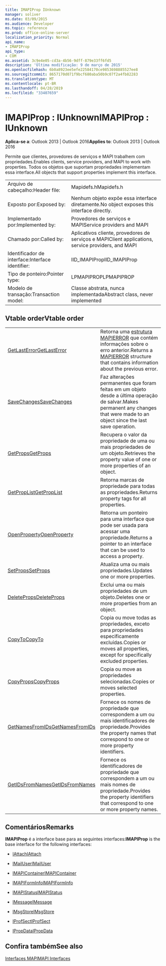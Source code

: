 ```yaml
---
title: IMAPIProp IUnknown
manager: soliver
ms.date: 03/09/2015
ms.audience: Developer
ms.topic: reference
ms.prod: office-online-server
localization_priority: Normal
api_name:
- IMAPIProp
api_type:
- COM
ms.assetid: 3c9e4e05-cd3a-4b56-9dff-879e33ff6fd5
description: 'Última modificação: 9 de março de 2015'
ms.openlocfilehash: 6b0a8923ee5efe22584170ce9853698885527ee8
ms.sourcegitcommit: 8657170d071f9bcf680aba50b9c07f2a4fb82283
ms.translationtype: MT
ms.contentlocale: pt-BR
ms.lasthandoff: 04/28/2019
ms.locfileid: "33407659"
---
```

# <a name="imapiprop--iunknown"></a><span data-ttu-id="068b0-103">IMAPIProp : IUnknown</span><span class="sxs-lookup"><span data-stu-id="068b0-103">IMAPIProp : IUnknown</span></span>

  
  
<span data-ttu-id="068b0-104">**Aplica-se a**: Outlook 2013 | Outlook 2016</span><span class="sxs-lookup"><span data-stu-id="068b0-104">**Applies to**: Outlook 2013 | Outlook 2016</span></span> 
  
<span data-ttu-id="068b0-105">Permite que clientes, provedores de serviços e MAPI trabalhem com propriedades.</span><span class="sxs-lookup"><span data-stu-id="068b0-105">Enables clients, service providers, and MAPI to work with properties.</span></span> <span data-ttu-id="068b0-106">Todos os objetos que suportam propriedades implementam essa interface.</span><span class="sxs-lookup"><span data-stu-id="068b0-106">All objects that support properties implement this interface.</span></span>
  
|||
|:-----|:-----|
|<span data-ttu-id="068b0-107">Arquivo de cabeçalho:</span><span class="sxs-lookup"><span data-stu-id="068b0-107">Header file:</span></span>  <br/> |<span data-ttu-id="068b0-108">Mapidefs.h</span><span class="sxs-lookup"><span data-stu-id="068b0-108">Mapidefs.h</span></span>  <br/> |
|<span data-ttu-id="068b0-109">Exposto por:</span><span class="sxs-lookup"><span data-stu-id="068b0-109">Exposed by:</span></span>  <br/> |<span data-ttu-id="068b0-110">Nenhum objeto expõe essa interface diretamente.</span><span class="sxs-lookup"><span data-stu-id="068b0-110">No object exposes this interface directly.</span></span>  <br/> |
|<span data-ttu-id="068b0-111">Implementado por:</span><span class="sxs-lookup"><span data-stu-id="068b0-111">Implemented by:</span></span>  <br/> |<span data-ttu-id="068b0-112">Provedores de serviços e MAPI</span><span class="sxs-lookup"><span data-stu-id="068b0-112">Service providers and MAPI</span></span>  <br/> |
|<span data-ttu-id="068b0-113">Chamado por:</span><span class="sxs-lookup"><span data-stu-id="068b0-113">Called by:</span></span>  <br/> |<span data-ttu-id="068b0-114">Aplicativos cliente, provedores de serviços e MAPI</span><span class="sxs-lookup"><span data-stu-id="068b0-114">Client applications, service providers, and MAPI</span></span>  <br/> |
|<span data-ttu-id="068b0-115">Identificador de interface:</span><span class="sxs-lookup"><span data-stu-id="068b0-115">Interface identifier:</span></span>  <br/> |<span data-ttu-id="068b0-116">IID_IMAPIProp</span><span class="sxs-lookup"><span data-stu-id="068b0-116">IID_IMAPIProp</span></span>  <br/> |
|<span data-ttu-id="068b0-117">Tipo de ponteiro:</span><span class="sxs-lookup"><span data-stu-id="068b0-117">Pointer type:</span></span>  <br/> |<span data-ttu-id="068b0-118">LPMAPIPROP</span><span class="sxs-lookup"><span data-stu-id="068b0-118">LPMAPIPROP</span></span>  <br/> |
|<span data-ttu-id="068b0-119">Modelo de transação:</span><span class="sxs-lookup"><span data-stu-id="068b0-119">Transaction model:</span></span>  <br/> |<span data-ttu-id="068b0-120">Classe abstrata, nunca implementada</span><span class="sxs-lookup"><span data-stu-id="068b0-120">Abstract class, never implemented</span></span>  <br/> |
   
## <a name="vtable-order"></a><span data-ttu-id="068b0-121">Vtable order</span><span class="sxs-lookup"><span data-stu-id="068b0-121">Vtable order</span></span>

|||
|:-----|:-----|
|[<span data-ttu-id="068b0-122">GetLastError</span><span class="sxs-lookup"><span data-stu-id="068b0-122">GetLastError</span></span>](imapiprop-getlasterror.md) <br/> |<span data-ttu-id="068b0-123">Retorna uma [estrutura MAPIERROR](mapierror.md) que contém informações sobre o erro anterior.</span><span class="sxs-lookup"><span data-stu-id="068b0-123">Returns a [MAPIERROR](mapierror.md) structure that contains information about the previous error.</span></span>  <br/> |
|[<span data-ttu-id="068b0-124">SaveChanges</span><span class="sxs-lookup"><span data-stu-id="068b0-124">SaveChanges</span></span>](imapiprop-savechanges.md) <br/> |<span data-ttu-id="068b0-125">Faz alterações permanentes que foram feitas em um objeto desde a última operação de salvar.</span><span class="sxs-lookup"><span data-stu-id="068b0-125">Makes permanent any changes that were made to an object since the last save operation.</span></span>  <br/> |
|[<span data-ttu-id="068b0-126">GetProps</span><span class="sxs-lookup"><span data-stu-id="068b0-126">GetProps</span></span>](imapiprop-getprops.md) <br/> |<span data-ttu-id="068b0-127">Recupera o valor da propriedade de uma ou mais propriedades de um objeto.</span><span class="sxs-lookup"><span data-stu-id="068b0-127">Retrieves the property value of one or more properties of an object.</span></span>  <br/> |
|[<span data-ttu-id="068b0-128">GetPropList</span><span class="sxs-lookup"><span data-stu-id="068b0-128">GetPropList</span></span>](imapiprop-getproplist.md) <br/> |<span data-ttu-id="068b0-129">Retorna marcas de propriedade para todas as propriedades.</span><span class="sxs-lookup"><span data-stu-id="068b0-129">Returns property tags for all properties.</span></span>  <br/> |
|[<span data-ttu-id="068b0-130">OpenProperty</span><span class="sxs-lookup"><span data-stu-id="068b0-130">OpenProperty</span></span>](imapiprop-openproperty.md) <br/> |<span data-ttu-id="068b0-131">Retorna um ponteiro para uma interface que pode ser usada para acessar uma propriedade.</span><span class="sxs-lookup"><span data-stu-id="068b0-131">Returns a pointer to an interface that can be used to access a property.</span></span>  <br/> |
|[<span data-ttu-id="068b0-132">SetProps</span><span class="sxs-lookup"><span data-stu-id="068b0-132">SetProps</span></span>](imapiprop-setprops.md) <br/> |<span data-ttu-id="068b0-133">Atualiza uma ou mais propriedades.</span><span class="sxs-lookup"><span data-stu-id="068b0-133">Updates one or more properties.</span></span>  <br/> |
|[<span data-ttu-id="068b0-134">DeleteProps</span><span class="sxs-lookup"><span data-stu-id="068b0-134">DeleteProps</span></span>](imapiprop-deleteprops.md) <br/> |<span data-ttu-id="068b0-135">Exclui uma ou mais propriedades de um objeto.</span><span class="sxs-lookup"><span data-stu-id="068b0-135">Deletes one or more properties from an object.</span></span>  <br/> |
|[<span data-ttu-id="068b0-136">CopyTo</span><span class="sxs-lookup"><span data-stu-id="068b0-136">CopyTo</span></span>](imapiprop-copyto.md) <br/> |<span data-ttu-id="068b0-137">Copia ou move todas as propriedades, exceto para propriedades especificamente excluídas.</span><span class="sxs-lookup"><span data-stu-id="068b0-137">Copies or moves all properties, except for specifically excluded properties.</span></span>  <br/> |
|[<span data-ttu-id="068b0-138">CopyProps</span><span class="sxs-lookup"><span data-stu-id="068b0-138">CopyProps</span></span>](imapiprop-copyprops.md) <br/> |<span data-ttu-id="068b0-139">Copia ou move as propriedades selecionadas.</span><span class="sxs-lookup"><span data-stu-id="068b0-139">Copies or moves selected properties.</span></span>  <br/> |
|[<span data-ttu-id="068b0-140">GetNamesFromIDs</span><span class="sxs-lookup"><span data-stu-id="068b0-140">GetNamesFromIDs</span></span>](imapiprop-getnamesfromids.md) <br/> |<span data-ttu-id="068b0-141">Fornece os nomes de propriedade que correspondem a um ou mais identificadores de propriedade.</span><span class="sxs-lookup"><span data-stu-id="068b0-141">Provides the property names that correspond to one or more property identifiers.</span></span>  <br/> |
|[<span data-ttu-id="068b0-142">GetIDsFromNames</span><span class="sxs-lookup"><span data-stu-id="068b0-142">GetIDsFromNames</span></span>](imapiprop-getidsfromnames.md) <br/> |<span data-ttu-id="068b0-143">Fornece os identificadores de propriedade que correspondem a um ou mais nomes de propriedade.</span><span class="sxs-lookup"><span data-stu-id="068b0-143">Provides the property identifiers that correspond to one or more property names.</span></span>  <br/> |
   
## <a name="remarks"></a><span data-ttu-id="068b0-144">Comentários</span><span class="sxs-lookup"><span data-stu-id="068b0-144">Remarks</span></span>

 <span data-ttu-id="068b0-145">**IMAPIProp** é a interface base para as seguintes interfaces:</span><span class="sxs-lookup"><span data-stu-id="068b0-145">**IMAPIProp** is the base interface for the following interfaces:</span></span> 
  
- [<span data-ttu-id="068b0-146">IAttach</span><span class="sxs-lookup"><span data-stu-id="068b0-146">IAttach</span></span>](iattachimapiprop.md)
    
- [<span data-ttu-id="068b0-147">IMailUser</span><span class="sxs-lookup"><span data-stu-id="068b0-147">IMailUser</span></span>](imailuserimapiprop.md)
    
- [<span data-ttu-id="068b0-148">IMAPIContainer</span><span class="sxs-lookup"><span data-stu-id="068b0-148">IMAPIContainer</span></span>](imapicontainerimapiprop.md)
    
- [<span data-ttu-id="068b0-149">IMAPIFormInfo</span><span class="sxs-lookup"><span data-stu-id="068b0-149">IMAPIFormInfo</span></span>](imapiforminfoimapiprop.md)
    
- [<span data-ttu-id="068b0-150">IMAPIStatus</span><span class="sxs-lookup"><span data-stu-id="068b0-150">IMAPIStatus</span></span>](imapistatusimapiprop.md)
    
- [<span data-ttu-id="068b0-151">IMessage</span><span class="sxs-lookup"><span data-stu-id="068b0-151">IMessage</span></span>](imessageimapiprop.md)
    
- [<span data-ttu-id="068b0-152">IMsgStore</span><span class="sxs-lookup"><span data-stu-id="068b0-152">IMsgStore</span></span>](imsgstoreimapiprop.md)
    
- [<span data-ttu-id="068b0-153">IProfSect</span><span class="sxs-lookup"><span data-stu-id="068b0-153">IProfSect</span></span>](iprofsectimapiprop.md)
    
- [<span data-ttu-id="068b0-154">IPropData</span><span class="sxs-lookup"><span data-stu-id="068b0-154">IPropData</span></span>](ipropdataimapiprop.md)
    
## <a name="see-also"></a><span data-ttu-id="068b0-155">Confira também</span><span class="sxs-lookup"><span data-stu-id="068b0-155">See also</span></span>



[<span data-ttu-id="068b0-156">Interfaces MAPI</span><span class="sxs-lookup"><span data-stu-id="068b0-156">MAPI Interfaces</span></span>](mapi-interfaces.md)

